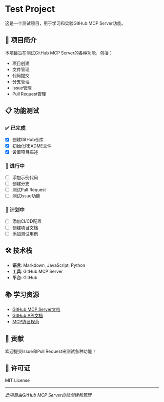 # Test Project

这是一个测试项目，用于学习和实验GitHub MCP Server功能。

## 🚀 项目简介

本项目旨在测试GitHub MCP Server的各种功能，包括：
- 项目创建
- 文件管理
- 代码提交
- 分支管理
- Issue管理
- Pull Request管理

## 📋 功能测试

### ✅ 已完成
- [x] 创建GitHub仓库
- [x] 初始化README文件
- [x] 设置项目描述

### 🔄 进行中
- [ ] 添加示例代码
- [ ] 创建分支
- [ ] 测试Pull Request
- [ ] 测试Issue功能

### 📝 计划中
- [ ] 添加CI/CD配置
- [ ] 创建项目文档
- [ ] 添加测试用例

## 🛠️ 技术栈

- **语言**: Markdown, JavaScript, Python
- **工具**: GitHub MCP Server
- **平台**: GitHub

## 📚 学习资源

- [GitHub MCP Server文档](https://github.com/modelcontextprotocol/servers/tree/main/src/github)
- [GitHub API文档](https://docs.github.com/en/rest)
- [MCP协议规范](https://modelcontextprotocol.io/)

## 🤝 贡献

欢迎提交Issue和Pull Request来测试各种功能！

## 📄 许可证

MIT License

---
*此项目由GitHub MCP Server自动创建和管理*